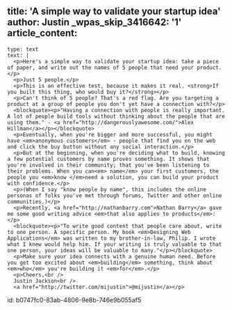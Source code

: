 title: 'A simple way to validate your startup idea'
author: Justin
_wpas_skip_3416642: '1'
article_content:
  -
    type: text
    text: |
      <p>Here's a simple way to validate your startup idea: take a piece of paper, and write out the names of 5 people that need your product.</p>
      <p>Just 5 people.</p>
      <p>This is an effective test, because it makes it real. <strong>If you built this thing, who would buy it?</strong></p>
      <p>Can't think of 5 people? That's a red flag. Are you targeting a product at a group of people you don't yet have a connection with?</p>
      <blockquote><p>"Having a connection with people is really important. A lot of people build tools without thinking about the people that are using them." - <a href="http://dangerouslyawesome.com/">Alex Hillman</a></p></blockquote>
      <p>Eventually, when you're bigger and more successful, you might have <em>anonymous customers</em> - people that find you on the web and click the buy button without any social interaction.</p>
      <p>But at the beginning, when you're deciding what to build, knowing a few potential customers by name proves something. It shows that you're involved in their community; that you've been listening to their problems. When you can<em> name</em> your first customers, the people you <em>know </em>need a solution, you can build your product with confidence.</p>
      <p>(When I say "know people by name", this includes the online personas of folks you've met through forums, Twitter and other online communities.)</p>
      <p>Recently, <a href="http://nathanbarry.com">Nathan Barry</a> gave me some good writing advice <em>that also applies to products</em>:</p>
      <blockquote><p>"To write good content that people care about, write to one person. A specific person. My book <em>Designing Web Applications</em> was written to my brother-in-law, Philip. I wrote what I knew would help him. If your writing is truly valuable to that one person, your ideas will be valuable to many."</p></blockquote>
      <p>Make sure your idea connects with a genuine human need. Before you get too excited about <em>building</em> something, think about <em>who</em> you're building it <em>for</em>.</p>
      <p>Cheers,<br />
      Justin Jackson<br />
      <a href="http://twitter.com/mijustin">@mijustin</a></p>
      
id: b0747fc0-83ab-4806-9e8b-746e9b055af5

